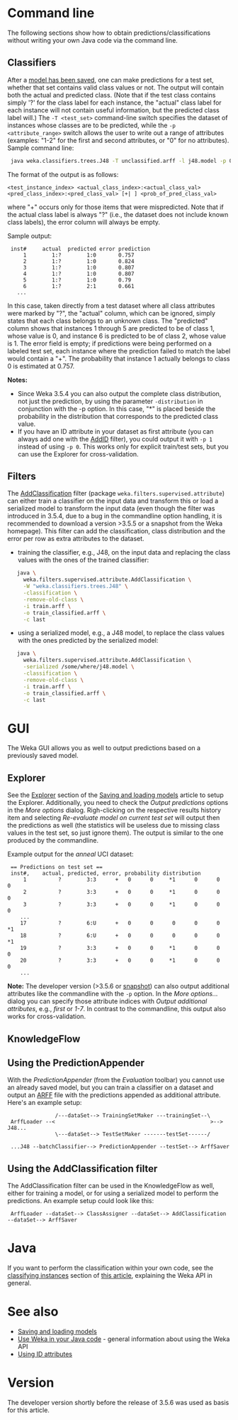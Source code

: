 

# Command line
The following sections show how to obtain predictions/classifications without writing your own Java code via the command line.

## Classifiers
After a [model has been saved](saving_and_loading_models.md), one can make predictions for a test set, whether that set contains valid class values or not. The output will contain both the actual and predicted class. (Note that if the test class contains simply '?' for the class label for each instance, the "actual" class label for each instance will not contain useful information, but the predicted class label will.) The `-T <test_set>` command-line switch specifies the dataset of instances whose classes are to be predicted, while the `-p <attribute_range>` switch allows the user to write out a range of attributes (examples: "1-2" for the first and second attributes, or "0" for no attributes). Sample command line:


```bash
 java weka.classifiers.trees.J48 -T unclassified.arff -l j48.model -p 0
```

The format of the output is as follows:


```text
<test_instance_index> <actual_class_index>:<actual_class_val> <pred_class_index>:<pred_class_val> [+| ] <prob_of_pred_class_val>
```

where "+" occurs only for those items that were mispredicted. Note that if the actual class label is always "?" (i.e., the dataset does not include known class labels), the error column will always be empty.

Sample output:

```text
 inst#     actual  predicted error prediction
     1        1:?        1:0       0.757 
     2        1:?        1:0       0.824 
     3        1:?        1:0       0.807 
     4        1:?        1:0       0.807 
     5        1:?        1:0       0.79 
     6        1:?        2:1       0.661 
   ...
```

In this case, taken directly from a test dataset where all class attributes were marked by "?", the "actual" column, which can be ignored, simply states that each class belongs to an unknown class. The "predicted" column shows that instances 1 through 5 are predicted to be of class 1, whose value is 0, and instance 6 is predicted to be of class 2, whose value is 1. The error field is empty; if predictions were being performed on a labeled test set, each instance where the prediction failed to match the label would contain a "+". The probability that instance 1 actually belongs to class 0 is estimated at 0.757.

**Notes:**

* Since Weka 3.5.4 you can also output the complete class distribution, not just the prediction, by using the parameter `-distribution` in conjunction with the -p option. In this case, "*" is placed beside the probability in the distribution that corresponds to the predicted class value.
* If you have an ID attribute in your dataset as first attribute (you can always add one with the [AddID](https://weka.sourceforge.io/doc.stable-3-8/weka/filters/unsupervised/attribute/AddID.html) filter), you could output it with `-p 1` instead of using `-p 0`. This works only for explicit train/test sets, but you can use the Explorer for cross-validation.

## Filters
The [AddClassification](https://weka.sourceforge.io/doc.stable-3-8/weka/filters/supervised/attribute/AddClassification.html) filter (package `weka.filters.supervised.attribute`) can either train a classifier on the input data and transform this or load a serialized model to transform the input data (even though the filter was introduced in 3.5.4, due to a bug in the commandline option handling, it is recommended to download a version >3.5.5 or a snapshot from the Weka homepage).
This filter can add the classification, class distribution and the error per row as extra attributes to the dataset.

* training the classifier, e.g., J48, on the input data and replacing the class values with the ones of the trained classifier:

```bash
   java \
     weka.filters.supervised.attribute.AddClassification \
     -W "weka.classifiers.trees.J48" \
     -classification \
     -remove-old-class \
     -i train.arff \
     -o train_classified.arff \
     -c last
```
* using a serialized model, e.g., a J48 model, to replace the class values with the ones predicted by the serialized model:

```bash
   java \
     weka.filters.supervised.attribute.AddClassification \
     -serialized /some/where/j48.model \
     -classification \
     -remove-old-class \
     -i train.arff \
     -o train_classified.arff \
     -c last
```

# GUI
The Weka GUI allows you as well to output predictions based on a previously saved model.

## Explorer
See the [Explorer](saving_and_loading_models#explorer.md) section of the [Saving and loading models](saving_and_loading_models.md) article to setup the Explorer. Additionally, you need to check the *Output predictions* options in the *More options* dialog. Righ-clicking on the respective results history item and selecting *Re-evaluate model on current test set* will output then the predictions as well (the statistics will be useless due to missing class values in the test set, so just ignore them). The output is similar to the one produced by the commandline.

Example output for the *anneal* UCI dataset:

```text
 == Predictions on test set ==
 inst#,    actual, predicted, error, probability distribution
     1          ?        3:3      +   0      0     *1      0      0      0    
     2          ?        3:3      +   0      0     *1      0      0      0    
     3          ?        3:3      +   0      0     *1      0      0      0    
    ...
    17          ?        6:U      +   0      0      0      0      0     *1    
    18          ?        6:U      +   0      0      0      0      0     *1    
    19          ?        3:3      +   0      0     *1      0      0      0    
    20          ?        3:3      +   0      0     *1      0      0      0    
    ...
```
**Note:** The developer version (>3.5.6 or [snapshot](snapshots.md)) can also output additional attributes like the commandline with the `-p` option. In the *More options...* dialog you can specify those attribute indices with *Output additional attributes*, e.g., *first* or *1-7*. In contrast to the commandline, this output also works for cross-validation.

## KnowledgeFlow
## Using the PredictionAppender
With the *PredictionAppender* (from the *Evaluation* toolbar) you cannot use an already saved model, but you can train a classifier on a dataset and output an [ARFF](formats_and_processing/arff.md) file with the predictions appended as additional attribute. Here's an example setup:

```text
               /---dataSet--> TrainingSetMaker ---trainingSet--\
 ArffLoader --<                                                 >--> J48...
               \---dataSet--> TestSetMaker -------testSet------/
 
 ...J48 --batchClassifier--> PredictionAppender --testSet--> ArffSaver
```

## Using the AddClassification filter
The AddClassification filter can be used in the KnowledgeFlow as well, either for training a model, or for using a serialized model to perform the predictions. An example setup could look like this:

```text
 ArffLoader --dataSet--> ClassAssigner --dataSet--> AddClassification --dataSet--> ArffSaver
```

# Java
If you want to perform the classification within your own code, see the [classifying instances](use_weka_in_your_java_code.md#classifying-instances) section of [this article](use_weka_in_your_java_code.md), explaining the Weka API in general.

# See also
* [Saving and loading models](saving_and_loading_models.md)
* [Use Weka in your Java code](use_weka_in_your_java_code.md) - general information about using the Weka API
* [Using ID attributes](troubleshooting.md#instance-id)

# Version
The developer version shortly before the release of 3.5.6 was used as basis for this article.
